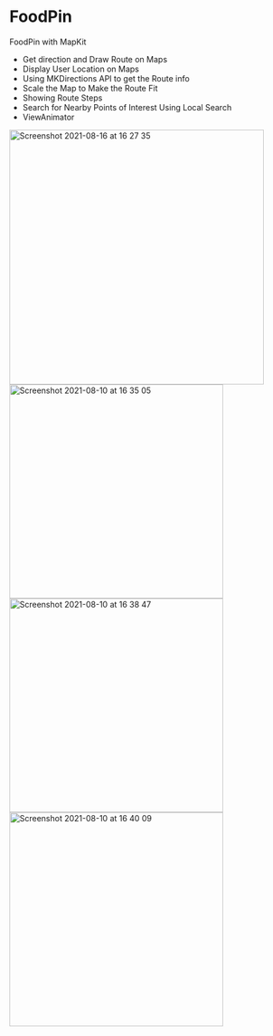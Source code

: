 # FoodPin
FoodPin with MapKit

- Get direction and Draw Route on Maps
- Display User Location on Maps
- Using MKDirections API to get the Route info
- Scale the Map to Make the Route Fit
- Showing Route Steps
- Search for Nearby Points of Interest Using Local Search
- ViewAnimator

<img width="450" alt="Screenshot 2021-08-16 at 16 27 35" src="https://user-images.githubusercontent.com/48089787/129580182-38726e75-f074-4034-818a-85375e6e698d.png"><img width="378" alt="Screenshot 2021-08-10 at 16 35 05" src="https://user-images.githubusercontent.com/48089787/128886393-e9fea9bb-10cb-4142-a7f2-23e6b9bdd20c.png"><img width="378" alt="Screenshot 2021-08-10 at 16 38 47" src="https://user-images.githubusercontent.com/48089787/128887344-8d793411-9e22-48d7-a38c-d17368963325.png"><img width="378" alt="Screenshot 2021-08-10 at 16 40 09" src="https://user-images.githubusercontent.com/48089787/128887402-770e493d-836d-4ace-927b-7f91d567c07c.png">






















